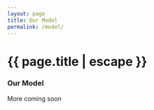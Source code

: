 ```yaml
---
layout: page
title: Our Model
permalink: /model/
---
```


<h1 class="page-title">{{ page.title | escape }}</h1>

### Our Model

More coming soon

<!-- ![RepTal PD Model](/assets/PD-model.jpg "RepTal PD Model") --> 
